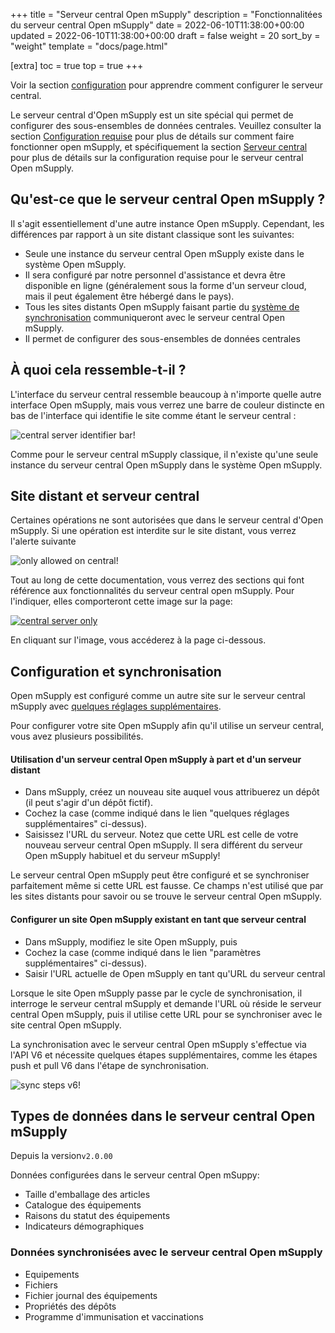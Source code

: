 +++
title = "Serveur central Open mSupply"
description = "Fonctionnalitées du serveur central Open mSupply"
date = 2022-06-10T11:38:00+00:00
updated = 2022-06-10T11:38:00+00:00
draft = false
weight = 20
sort_by = "weight"
template = "docs/page.html"

[extra]
toc = true
top = true
+++

<div class="tip">Voir la section <a href="#configuration-and-synchronisation">configuration</a> pour apprendre comment configurer le serveur central.</div>

Le serveur central d'Open mSupply est un site spécial qui permet de configurer des sous-ensembles de données centrales. Veuillez consulter la section [Configuration requise](/fr/docs/introduction/requirements/#open-msupply-requirements) pour plus de détails sur comment faire fonctionner open mSupply, et spécifiquement la section [Serveur central](/fr/docs/introduction/requirements/#open-msupply-central-server) pour plus de détails sur la configuration requise pour le serveur central Open mSupply.

## Qu'est-ce que le serveur central Open mSupply ?

Il s'agit essentiellement d'une autre instance Open mSupply. Cependant, les différences par rapport à un site distant classique sont les suivantes:

- Seule une instance du serveur central Open mSupply existe dans le système Open mSupply.
- Il sera configuré par notre personnel d'assistance et devra être disponible en ligne (généralement sous la forme d'un serveur cloud, mais il peut également être hébergé dans le pays).
- Tous les sites distants Open mSupply faisant partie du [système de synchronisation](/docs/sync/synchronisation/) communiqueront avec le serveur central Open mSupply. 
- Il permet de configurer des sous-ensembles de données centrales

## À quoi cela ressemble-t-il ?

L'interface du serveur central ressemble beaucoup à n'importe quelle autre interface Open mSupply, mais vous verrez une barre de couleur distincte en bas de l'interface qui identifie le site comme étant le serveur central :

![central server identifier bar!](/docs/introduction/images/central_server_bar_identifier.png)

Comme pour le serveur central mSupply classique, il n'existe qu'une seule instance du serveur central Open mSupply dans le système Open mSupply.

## Site distant et serveur central

Certaines opérations ne sont autorisées que dans le serveur central d'Open mSupply. Si une opération est interdite sur le site distant, vous verrez l'alerte suivante

![only allowed on central!](/docs/introduction/images/only_allowed_on_central.png)

Tout au long de cette documentation, vous verrez des sections qui font référence aux fonctionnalités du serveur central open mSupply. Pour l'indiquer, elles comporteront cette image sur la page:

[![central server only](/docs/introduction/images/central_server.png '🔗 Available on central server only ')](/docs/getting_started/central/#remote-site-vs-central-server)

En cliquant sur l'image, vous accéderez à la page ci-dessous.

## Configuration et synchronisation

Open mSupply est configuré comme un autre site sur le serveur central mSupply avec [quelques réglages supplémentaires](https://docs.msupply.org.nz/synchronisation:sync_sites#open_msupply_central_server_settings). 

Pour configurer votre site Open mSupply afin qu'il utilise un serveur central, vous avez plusieurs possibilités.

#### Utilisation d'un serveur central Open mSupply à part et d'un serveur distant

* Dans mSupply, créez un nouveau site auquel vous attribuerez un dépôt (il peut s'agir d'un dépôt fictif).
* Cochez la case (comme indiqué dans le lien "quelques réglages supplémentaires" ci-dessus).
* Saisissez l'URL du serveur. Notez que cette URL est celle de votre nouveau serveur central Open mSupply. Il sera différent du serveur Open mSupply habituel et du serveur mSupply!

<div class="warning">Le serveur central Open mSupply peut être configuré et se synchroniser parfaitement même si cette URL est fausse. Ce champs n'est utilisé que par les sites distants pour savoir ou se trouve le serveur central Open mSupply.</div>

#### Configurer un site Open mSupply existant en tant que serveur central

* Dans mSupply, modifiez le site Open mSupply, puis
* Cochez la case (comme indiqué dans le lien "paramètres supplémentaires" ci-dessus).
* Saisir l'URL actuelle de Open mSupply en tant qu'URL du serveur central


Lorsque le site Open mSupply passe par le cycle de synchronisation, il interroge le serveur central mSupply et demande l'URL où réside le serveur central Open mSupply, puis il utilise cette URL pour se synchroniser avec le site central Open mSupply.

La synchronisation avec le serveur central Open mSupply s'effectue via l'API V6 et nécessite quelques étapes supplémentaires, comme les étapes push et pull V6 dans l'étape de synchronisation.

![sync steps v6!](/docs/introduction/images/sync_steps_v6.png)

## Types de données dans le serveur central Open mSupply

<div class="note">Depuis la version<code>v2.0.00</code></div>

Données configurées dans le serveur central Open mSuppy:

- Taille d'emballage des articles
- Catalogue des équipements
- Raisons du statut des équipements
- Indicateurs démographiques

### Données synchronisées avec le serveur central Open mSupply

- Equipements
- Fichiers
- Fichier journal des équipements
- Propriétés des dépôts
- Programme d'immunisation et vaccinations

